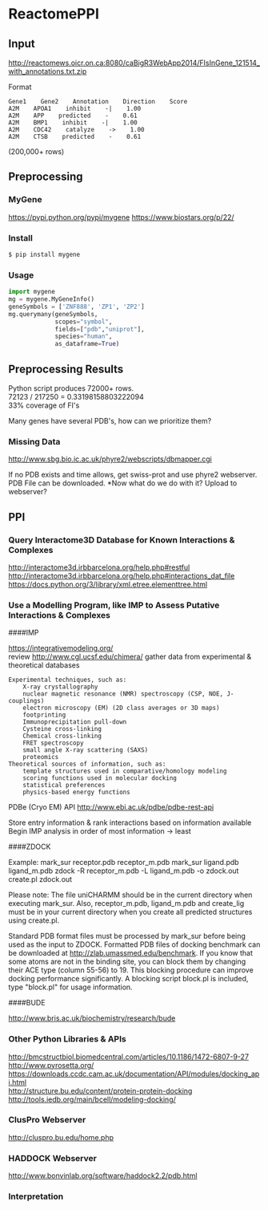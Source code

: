 # ReactomePPI

## Input

http://reactomews.oicr.on.ca:8080/caBigR3WebApp2014/FIsInGene_121514_with_annotations.txt.zip

Format
```
Gene1    Gene2    Annotation    Direction    Score
A2M    APOA1    inhibit    -|    1.00
A2M    APP    predicted    -    0.61
A2M    BMP1    inhibit    -|    1.00
A2M    CDC42    catalyze    ->    1.00
A2M    CTSB    predicted    -    0.61
```

(200,000+ rows)

## Preprocessing

### MyGene

https://pypi.python.org/pypi/mygene
https://www.biostars.org/p/22/

### Install

```bash
$ pip install mygene
```

### Usage

```python
import mygene
mg = mygene.MyGeneInfo()
geneSymbols = ['ZNF888', 'ZP1', 'ZP2']
mg.querymany(geneSymbols,
             scopes="symbol",
             fields=["pdb","uniprot"],
             species="human",
             as_dataframe=True)
```

## Preprocessing Results

Python script produces 72000+ rows.  
72123 / 217250 = 0.33198158803222094  
33% coverage of FI's

Many genes have several PDB's, how can we prioritize them?

### Missing Data

http://www.sbg.bio.ic.ac.uk/phyre2/webscripts/dbmapper.cgi

If no PDB exists and time allows, get swiss-prot and use phyre2 webserver. PDB File can be downloaded. *Now what do we do with it? Upload to webserver?

## PPI

### Query Interactome3D Database for Known Interactions & Complexes

http://interactome3d.irbbarcelona.org/help.php#restful  
http://interactome3d.irbbarcelona.org/help.php#interactions_dat_file  
https://docs.python.org/3/library/xml.etree.elementtree.html  

### Use a Modelling Program, like IMP to Assess Putative Interactions & Complexes


####IMP

https://integrativemodeling.org/  
review http://www.cgl.ucsf.edu/chimera/
gather data from experimental & theoretical databases

    Experimental techniques, such as:
        X-ray crystallography
        nuclear magnetic resonance (NMR) spectroscopy (CSP, NOE, J-couplings)
        electron microscopy (EM) (2D class averages or 3D maps)
        footprinting
        Immunoprecipitation pull-down
        Cysteine cross-linking
        Chemical cross-linking
        FRET spectroscopy
        small angle X-ray scattering (SAXS)
        proteomics
    Theoretical sources of information, such as:
        template structures used in comparative/homology modeling
        scoring functions used in molecular docking
        statistical preferences
        physics-based energy functions

PDBe (Cryo EM) API
http://www.ebi.ac.uk/pdbe/pdbe-rest-api

Store entry information & rank interactions based on information available
Begin IMP analysis in order of most information -> least


####ZDOCK

Example:
mark_sur receptor.pdb receptor_m.pdb
mark_sur ligand.pdb ligand_m.pdb
zdock -R receptor_m.pdb -L ligand_m.pdb -o zdock.out
create.pl zdock.out

Please note: The file uniCHARMM should be in the current directory when
executing mark_sur. Also, receptor_m.pdb, ligand_m.pdb and create_lig must
be in your current directory when you create all predicted structures
using create.pl.

Standard PDB format files must be processed by mark_sur before being used as
the input to ZDOCK. Formatted PDB files of docking benchmark can be downloaded
at http://zlab.umassmed.edu/benchmark. If you know that some atoms
are not in the binding site, you can block them by changing their ACE type
(column 55-56) to 19. This blocking procedure can improve docking
performance significantly. A blocking script block.pl is included, type
"block.pl" for usage information.

####BUDE

http://www.bris.ac.uk/biochemistry/research/bude

### Other Python Libraries & APIs

http://bmcstructbiol.biomedcentral.com/articles/10.1186/1472-6807-9-27  
http://www.pyrosetta.org/  
https://downloads.ccdc.cam.ac.uk/documentation/API/modules/docking_api.html  
http://structure.bu.edu/content/protein-protein-docking  
http://tools.iedb.org/main/bcell/modeling-docking/

### ClusPro Webserver
http://cluspro.bu.edu/home.php

### HADDOCK Webserver
http://www.bonvinlab.org/software/haddock2.2/pdb.html

### Interpretation
